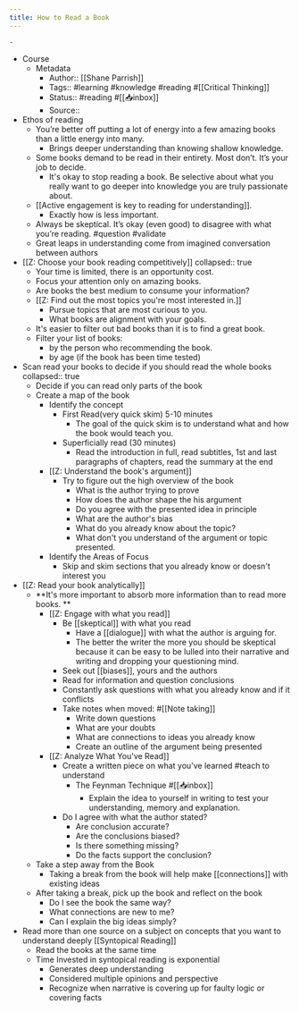 ```yaml
---
title: How to Read a Book
---
```


	-
- Course
	- Metadata
		- Author:: [[Shane Parrish]]
		- Tags:: #learning #knowledge #reading #[[Critical Thinking]]
		- Status:: #reading #[[📥inbox]]
		- Source::
- Ethos of reading
	- You’re better off putting a lot of energy into a few amazing books than a little energy into many.
		- Brings deeper understanding than knowing shallow knowledge.
	- Some books demand to be read in their entirety. Most don’t. It’s your job to decide.
		- It's okay to stop reading a book. Be selective about what you really want to go deeper into knowledge you are truly passionate about.
	- [[Active engagement is key to reading for understanding]].
		- Exactly how is less important.
	- Always be skeptical. It’s okay (even good) to disagree with what you’re reading. #question #validate
	- Great leaps in understanding come from imagined conversation between authors
- [[Z: Choose your book reading competitively]]
  collapsed:: true
	- Your time is limited, there is an opportunity cost.
	- Focus your attention only on amazing books.
	- Are books the best medium to consume your information?
	- [[Z: Find out the most topics you're most interested in.]]
		- Pursue topics that are most curious to you.
		- What books are alignment with your goals.
	- It's easier to filter out bad books than it is to find a great book.
	- Filter your list of books:
		- by the person who recommending the book.
		- by age (if the book has been time tested)
- Scan read your books to decide if you should read the whole books
  collapsed:: true
	- Decide if you can read only parts of the book
	- Create a map of the book
		- Identify the concept
			- First Read(very quick skim) 5-10 minutes
				- The goal of the quick skim is to understand what and how the book would teach you.
			- Superficially read (30 minutes)
				- Read the introduction in full, read subtitles, 1st and last paragraphs of chapters, read the summary at the end
		- [[Z: Understand the book's argument]]
			- Try to figure out the high overview of the book
				- What is the author trying to prove
				- How does the author shape the his argument
				- Do you agree with the presented idea in principle
				- What are the author's bias
				- What do you already know about the topic?
				- What don't you understand of the argument or topic presented.
		- Identify the Areas of Focus
			- Skip and skim sections that you already know or doesn't interest you
- [[Z: Read your book analytically]]
	- **It's more important to absorb more information than to read more books. **
		- [[Z: Engage with what you read]]
			- Be [[skeptical]] with what you read
				- Have a [[dialogue]] with what the author is arguing for.
				- The better the writer the more you should be skeptical because it can be easy to be lulled into their narrative and writing and dropping your questioning mind.
			- Seek out [[biases]], yours and the authors
			- Read for information and question conclusions
			- Constantly ask questions with what you already know and if it conflicts
			- Take notes when moved: #[[Note taking]]
				- Write down questions
				- What are your doubts
				- What are connections to ideas you already know
				- Create an outline of the argument being presented
		- [[Z: Analyze What You've Read]]
			- Create a written piece on what you've learned #teach to understand
				- The Feynman Technique #[[📥inbox]]
					- Explain the idea to yourself in writing to test your understanding, memory and explanation.
			- Do I agree with what the author stated?
				- Are conclusion accurate?
				- Are the conclusions biased?
				- Is there something missing?
				- Do the facts support the conclusion?
	- Take a step away from the Book
		- Taking a break from the book will help make [[connections]] with existing ideas
	- After taking a break, pick up the book and reflect on the book
		- Do I see the book the same way?
		- What connections are new to me?
		- Can I explain the big ideas simply?
- Read more than one source on a subject on concepts that you want to understand deeply [[Syntopical Reading]]
	- Read the books at the same time
	- Time Invested in syntopical reading is exponential
		- Generates deep understanding
		- Considered multiple opinions and perspective
		- Recognize when narrative is covering up for faulty logic or covering facts